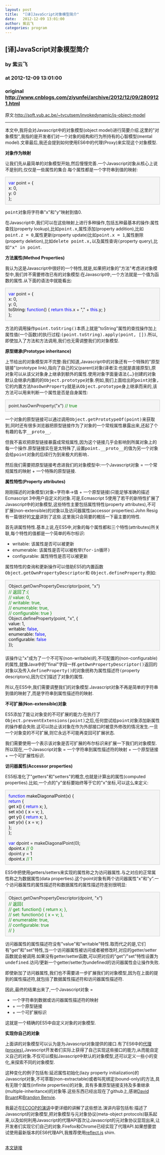```yaml
---
layout: post
title:  "[译]JavaScript对象模型简介"
date:   2012-12-09 13:01:00
author: 紫云飞
categories: program
---
```


## [译]JavaScript对象模型简介
### by 紫云飞
### at 2012-12-09 13:01:00
### original <http://www.cnblogs.com/ziyunfei/archive/2012/12/09/2809121.html>

<p>原文:<a href="http://soft.vub.ac.be/%7Etvcutsem/invokedynamic/js-object-model">http://soft.vub.ac.be/~tvcutsem/invokedynamic/js-object-model</a></p><hr><p>本文中,我将会对Javascript中的对象模型(object model)进行简要介绍.这里的"对象模型",我指的是开发者们对一个对象的结构和行为所持有的心智模型(mental model).文章最后,我还会提到如何使用ES6中的代理(Proxy)来实现这个对象模型.</p><p><strong>对象作为映射</strong></p><p>让我们先从最简单的对象模型开始,然后慢慢完善.一个Javascript对象从核心上说不是别的,仅仅是一些属性的集合.每个属性都是一个字符串到值的映射:<code></code></p><div style="background-color:#f5f5f5;border:1px solid #cccccc;padding:10px"><span style="color:#0000ff">var</span> point =<span style="color:#000000"> {<br>  x: </span>0<span style="color:#000000">,<br>  y: </span>0<span style="color:#000000"><br>};</span></div><p><tt>point对象将字符串</tt>"x"和"y"映射到值0.</p><p>在Javascript中,我们可以在这些映射上进行多种操作,包括五种最基本的操作:属性查找(property lookup),比如<tt>point.x</tt>,属性添加(property addition),比如<tt>point.z = 0</tt>,属性更新(property update)比如<tt>point.x = 1</tt>,属性删除(property deletion),比如<tt>delete point.x,以及属性查询(</tt>property query),比如<tt>"x" in point</tt>.</p><p><strong>方法属性(Method Properties)</strong></p><p>我认为这是Javascript中很好的一个特性,就是,如果把对象的"方法"考虑进对象模型中,我们并不需要修改已有的对象模型:在Javascript中,一个方法就是一个值为函数的属性.从下面的语法中就能看出:</p><div style="background-color:#f5f5f5;border:1px solid #cccccc;padding:10px"><span style="color:#0000ff">var</span> point =<span style="color:#000000"> {<br>  x: </span>0<span style="color:#000000">,<br>  y: </span>0<span style="color:#000000">,<br>  toString: </span><span style="color:#0000ff">function</span>() { <span style="color:#0000ff">return</span> <span style="color:#0000ff">this</span>.x + "," + <span style="color:#0000ff">this</span><span style="color:#000000">.y; }<br>};</span></div><p>方法的调用操作<tt>point.toString()本质上就是</tt>"toString"属性的查找操作加上属性值(一个函数)的执行过程:<tt>(point.toString).apply(point, [])</tt>.所以,即使加入了方法和方法调用,我们也无需调整我们的对象模型.</p><p><strong>原型继承(Prototype inheritance)</strong></p><p>上节给出的对象模型并不完整:我们知道,Javascript中的对象还有一个特殊的"原型链接"(prototype link),指向了自己的父(parent)对象(译者注:也就是直接原型),原对象可以从该父对象身上继承到额外的属性.使用对象字面量语法<tt>{…}创建的对象默认会继承内置的的</tt><tt>Object.prototype对象</tt>.例如,我们上面给出的<tt>point对象,它的内置方法</tt><tt>hasOwnProperty就是从<tt>Object.prototype</tt>身上继承而来的</tt>,该方法可以用来判断一个属性是否是自身属性:</p><div><div><div><div style="background-color:#f5f5f5;border:1px solid #cccccc;padding:10px">point.hasOwnProperty("x") <span style="color:#008000">//</span><span style="color:#008000"> true</span></div></div></div></div><p>一个对象的原型链接可以通过调用<tt>Object.getPrototypeOf(point)来获取到</tt>,同时还有很多浏览器把原型链接作为了对象的一个常规属性暴露出来,还起了个有趣的名字<tt>__proto__</tt>.</p><p>但我不喜欢把原型链接暴露成常规属性,因为这个链接几乎会影响到所属对象上的每一个操作.原型链接实在是太特殊了,设置<tt>point.__proto__的值为另一个对象会给point对象的后续行为到来极大的影响.</tt></p><p><tt>然后我们需要把原型链接考虑进我们的对象模型中</tt>:一个Javascript对象 = 一个常规属性的映射 + 一个特殊的原型链接.</p><p><strong>属性特性(Property attributes)</strong></p><p>刚刚描述的对象模型(对象=字符串-&gt;值 + 一个原型链接)只能足够准确的描述Ecmascript 3中用户自定义的对象.可是,Ecmascript 5使用了若干的新特性扩展了Javascript中的对象模型,这些特性主要包括属性特性(property attributes),不可扩展(non-extensible)的对象以及访问器属性(accessor properties).John Resig有一篇很好的<a href="http://ejohn.org/blog/ecmascript-5-objects-and-properties/">文章</a>讲到了这些.这里我只会简要的概括一下最主要的特性.</p><p>首先讲属性特性.基本上说,在ES5中,对象的每个属性都和三个特性(attributes)所关联,每个特性的值都是一个简单的布尔标识:</p><ul><li>writable: 该属性是否可以被更新</li><li>enumerable: 该属性是否可以被枚举(<tt>for-in循环)</tt></li><li>configurable: 属性特性是否可以被更新</li></ul><p>属性特性的查询和更新操作可以借助ES5的内置函数<tt>Object.getOwnPropertyDescriptor和</tt> <tt>Object.defineProperty</tt>.例如:</p><div style="background-color:#f5f5f5;border:1px solid #cccccc;padding:10px">Object.getOwnPropertyDescriptor(point, "x"<span style="color:#000000">)<br></span><span style="color:#008000">//</span><span style="color:#008000"> 返回了:{</span><span style="color:#008000"><br>//</span><span style="color:#008000">   value: 0,</span><span style="color:#008000"><br>//</span><span style="color:#008000">   writable: true,</span><span style="color:#008000"><br>//</span><span style="color:#008000">   enumerable: true,</span><span style="color:#008000"><br>//</span><span style="color:#008000">   configurable: true }</span><br>Object.defineProperty(point, "x"<span style="color:#000000">, {<br>  value: </span>1<span style="color:#000000">,<br>  writable: </span><span style="color:#0000ff">false</span><span style="color:#000000">,<br>  enumerable: </span><span style="color:#0000ff">false</span><span style="color:#000000">,<br>  configurable: </span><span style="color:#0000ff">false</span><span style="color:#000000"><br>});</span></div><p>该操作让"x"成为了一个不可写(non-writable)的,不可配置的(non-configurable)的属性,就像Java中的"final"字段一样.<tt>getOwnPropertyDescriptor()返回的对象以及传入</tt><tt>defineProperty()的对象统称为属性描述符(</tt>property descriptors),因为它们描述了对象的属性.</p><p>所以,在ES5中,我们需要调整我们的对象模型.Javascript对象不再是简单的字符串到值的映射了,而是字符串到属性描述符的映射.</p><p><strong>不可扩展(Non-extensible)对象</strong></p><p>ES5添加了能让对象变的不可扩展的能力:在执行了<tt>Object.preventExtensions(point)之后</tt>,任何尝试给<tt>point对象添加新属性的操作都会失败</tt>.这可以防止该对象在作为外部接口时被意外修改的情况发生.一旦一个对象变的不可扩展,则它永远不可能再变回可扩展状态.</p><p>我们需要使用一个表示该对象是否可扩展的布尔标识来扩展一下我们的对象模型.所以现在,一个Javascript对象 = 一个字符串到属性描述符的映射 + 一个原型链接 + 一个可扩展性标识.</p><p><strong>访问器属性(Accessor properties)</strong></p><p>ES5标准化了"getters"和"setters"的概念,也就是计算出的属性(computed properties).比如,一个点的"y"坐标要始终等于它的"x"坐标,可以这么来定义:</p><div style="background-color:#f5f5f5;border:1px solid #cccccc;padding:10px"><span style="color:#0000ff">function</span><span style="color:#000000"> makeDiagonalPoint(x) {<br>  </span><span style="color:#0000ff">return</span><span style="color:#000000"> {<br>    get x() { </span><span style="color:#0000ff">return</span><span style="color:#000000"> x; },<br>    set x(v) { x </span>=<span style="color:#000000"> v; },<br>    get y() { </span><span style="color:#0000ff">return</span><span style="color:#000000"> x; },<br>    set y(v) { x </span>=<span style="color:#000000"> v; }<br>  };<br>};<br> <br></span><span style="color:#0000ff">var</span> dpoint = makeDiagonalPoint(0<span style="color:#000000">);<br>dpoint.x </span><span style="color:#008000">//</span><span style="color:#008000"> 0</span><br>dpoint.y = 1<span style="color:#000000"><br>dpoint.x </span><span style="color:#008000">//</span><span style="color:#008000"> 1</span></div><p>ES5中把使用getters/setters来实现的属性称之为访问器属性.与之对应的正常属性称之为数据属性(data properties).这个point对象有两个访问器属性"x"和"y".一个访问器属性的属性描述符和数据属性的属性描述符差别很明显:</p><div style="background-color:#f5f5f5;border:1px solid #cccccc;padding:10px">Object.getOwnPropertyDescriptor(dpoint, "x"<span style="color:#000000">)<br></span><span style="color:#008000">//</span><span style="color:#008000"> 返回{</span><span style="color:#008000"><br>//</span><span style="color:#008000">   get: function() { return x; },</span><span style="color:#008000"><br>//</span><span style="color:#008000">   set: function(v) { x = v; },</span><span style="color:#008000"><br>//</span><span style="color:#008000">   enumerable: true,</span><span style="color:#008000"><br>//</span><span style="color:#008000">   configurable: true</span><span style="color:#008000"><br>//</span><span style="color:#008000"> }</span></div><p>访问器属性的属性描述符没有"value"和"writable"特性.取而代之的是,它们有"get"和"set"特性,当一个访问器属性被访问或者被修改时,对应的getter/setter函数就会被调用.如果没有getter/setter函数,可以把对应的"get"/"set"特性设置为<tt>undefined</tt>.访问/更新一个getter/setter为undefined的访问器属性会让操作失败.</p><p>即使新加了访问器属性,我们也不需要进一步扩展我们的对象模型,因为在上面的提到的属性描述符,就包括了数据属性描述符和访问器属性描述符.</p><p>因此,最终的结果出来了,一个Javascript对象 =</p><ul><li>一个字符串到数据或访问器属性描述符的映射</li><li>+ 一个原型链接</li><li>+ 一个可扩展标识</li></ul><p>这就是一个精确的ES5中自定义对象的对象模型.</p><p><strong>实现你自己的对象</strong></p><p>上面讲的对象模型可以认为是为Javascript对象提供的接口.有了ES6中的<a href="http://soft.vub.ac.be/%7Etvcutsem/invokedynamic/js-object-model?q=esharmony_reflect">代理(proxies)</a>,Javascript开发者们实际上获得了自己实现这些接口的能力,从而能自定义自己的对象.不仅可以模拟Javascript中默认的对象模型,还可以定义一些小的变化,来探索不同的对象模型.</p><p>这种变化的例子包括有:延迟属性初始化(lazy property initialization)的Javascript对象,不可萃取(non-extractable)或者叫死绑定(bound-only)的方法,具有无限个属性(infinite properties)的对象, 具有多重原型链接支持及多重继承(multiple-inheritance)的对象等.这些东西已经出现在了github上,感谢<a href="https://github.com/DavidBruant/HarmonyProxyLab">David Bruant</a>和<a href="https://github.com/Benvie/meta-objects">Brandon Benvie</a>.</p><p>我最近在<a href="http://soft.vub.ac.be/%7Etvcutsem/invokedynamic/presentations/JSMop_ECOOP.pdf">ECOOP的演讲</a>中更详细的讲解了这些想法.演讲内容包括有:描述了Javascript的对象模型,把对象模型与元对象协议(meta-object protocols)联系起来,以及如何利用Javascript的代理API首次让Javascript的元对象协议显现出来,让开发者们实现它们自己的对象.Firefox和Chrome已经实现了代理API.如果想要尝试使用最新版本的ES6代理API,我推荐使用<a href="https://github.com/tvcutsem/harmony-reflect">reflect.js</a> shim.</p><img src="http://www.cnblogs.com/ziyunfei/aggbug/2809121.html?type=1" width="1" height="1" alt=""><p><a href="http://www.cnblogs.com/ziyunfei/archive/2012/12/09/2809121.html">本文链接</a></p>